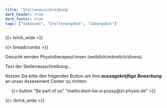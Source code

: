 ```yaml
---
title: 'Stellenausschreibung'
dark_header: true
dark_footer: true
tags: ["Vakanzen", "Stellenangebot", "Jobangebot"]
---
```


{{< brick_wide >}}

{{< breadcrumbs >}}

Gesucht werden Physiotherapeut:innen (weiblich/männlich/divers).

Text der Stellenausschreibung...

Nutzen Sie bitte den folgenden Button um Ihre ***aussagekräftige Bewerbung*** an unser Assessment Center zu richten:

<center>
{{< button "Be part of us" "mailto:dont-be-a-pussy@zl-physio.de" >}}
</center>

{{< /brick_wide >}}
